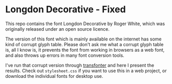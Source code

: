 # Longdon Decorative - Fixed



This repo contains the font Longdon Decorative by Roger White, which was originally released under an open source licence.

The version of this font which is mainly available on the internet has some kind of corrupt glyph table. Please don't ask me what a corrupt glyph table is, all I know is, it prevents the font from working in browsers as a web font, and also throws up errors in many font conversion tools.

I've run that corrupt version through [transfonter](https://transfonter.org/) and here I present the results. Check out `stylesheet.css` if you want to use this in a web project, or download the individual fonts for desktop use.
